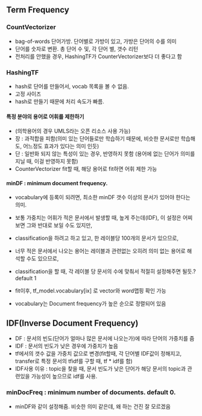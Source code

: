 ## Term Frequency

### CountVectorizer
- bag-of-words 단어가방. 단어별로 가방이 있고, 가방은 단어의 수를 의미
- 단어를 숫자로 변환. 총 단어 수 및, 각 단어 별, 갯수 리턴
- 전처리를 안했을 경우, HashingTF가 CounterVectorizer보다 더 좋다고 함

### HashingTF
- hash로 단어를 만들어서, vocab 목록을 볼 수 없음.
- 고정 사이즈
- hash로 만들기 때문에 처리 속도가 빠름.

#### 특정 분야의 용어로 어휘를 제한하기
- (의학용어의 경우 UMLS라는 오픈 리소스 사용 가능)
- 장 : 과적합을 피함(의미 있는 단어들로만 학습하기 때문에, 비슷한 문서로만 학습해도, 어느정도 효과가 있다는 의미 인듯)
- 단 : 일반화 되지 않는 특성이 있는 경우, 반영하지 못함 (용어에 없는 단어가 의미를 지닐 때, 이걸 반영하지 못함)
- CounterVectorizer fit할 때, 해당 용어로 fit하면 어휘 제한 가능

#### minDF : minimum document frequency.
- vocabulary에 등록이 되려면, 최소한 minDF 갯수 이상의 문서가 있어야 한다는 의미.
- 보통 가중치는 어휘가 적은 문서에서 발생할 때, 높게 주는데(IDF), 이 설정은 어찌 보면 그와 반대로 보일 수도 있지만,
- classification을 하려고 하고 있고, 한 레이블당 100개의 문서가 있으므로,
- 너무 적은 문서에서 나오는 용어는 레이블과 관련없는 오히려 의미 없는 용어로 해석할 수도 있으므로,
- classification을 할 때, 각 레이블 당 문서의 수에 맞춰서 적절히 설정해주면 될듯.? default 1

- fit이후, tf_model.vocabulary[ix] 로 vector와 word맵핑 확인 가능
- vocabulary는 Document frequency가 높은 순으로 정렬되어 있음

## IDF(Inverse Document Frequency)
- DF : 문서의 빈도(단어가 얼마나 많은 문서에 나오는가)에 따라 단어의 가중치를 줌
- IDF : 문서의 빈도가 낮은 경우에 가중치가 높음
- tf에서의 갯수 값을 가중치 값으로 변경(fit할때, 각 단어별 IDF값이 정해지고, transfer로 특정 문서의 tfidf를 구할 때, tf * idf를 함)
- IDF사용 이유 : topic을 찾을 때, 문서 빈도가 낮은 단어가 해당 문서의 topic과 관련있을 가능성이 높으므로 idf를 사용.


### minDocFreq : minimum number of documents. default 0.
- minDF와 같이 설정해줌. 비슷한 의미 같은데, 왜 하는 건진 잘 모르겠음
